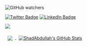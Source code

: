 


![GitHub watchers](https://img.shields.io/github/watchers/Shadabdullah/Shadabdullah?style=social)

[![Twitter Badge](https://img.shields.io/badge/Twitter-Profile-informational?style=flat&logo=twitter&logoColor=white&color=1CA2F1)](#Link)
[![LinkedIn Badge](https://img.shields.io/badge/LinkedIn-Profile-informational?style=flat&logo=linkedin&logoColor=white&color=0D76A8)](#)



![](https://img.shields.io/badge/Code-React-informational?style=flat&logo=react&logoColor=white&color=4AB197)

<a href="https://github.com/Shadabdullah">
  <img align="center" style="margin:0.5rem" src="https://github-readme-stats.vercel.app/api/top-langs/?username=Shadabdullah&hide=html,css&title_color=379237&text_color=379237&icon_color=379237&bg_color=0000" />
</a>

<a href="https://github.com/Shadabdullah">
  <img align="center" style="margin:0.5rem" src="https://github-readme-stats.vercel.app/api?username=Shadabdullah&show_icons=true&line_height=27&count_private=true&title_color=379237&text_color=379237&icon_color=379237&bg_color=0000" alt="ShadAbdullah's GitHub Stats" />
</a>
